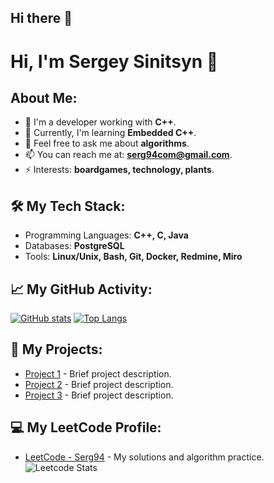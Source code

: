 ## Hi there 👋

# Hi, I'm Sergey Sinitsyn 👋

## About Me:
- 🔭 I'm a developer working with **C++**.
- 🌱 Currently, I'm learning **Embedded C++**.
- 💬 Feel free to ask me about **algorithms**.
- 📫 You can reach me at: **serg94com@gmail.com**.
- ⚡ Interests: **boardgames, technology, plants**.

## 🛠️ My Tech Stack:
- Programming Languages: **C++, C, Java**
- Databases: **PostgreSQL**
- Tools: **Linux/Unix, Bash, Git, Docker, Redmine, Miro**

## 📈 My GitHub Activity:
[![GitHub stats](https://github-readme-stats.vercel.app/api?username=SergSinitsyn&show_icons=true&hide_title=true&count_private=true&hide=prs&theme=radical)](https://github.com/SergSinitsyn)
[![Top Langs](https://github-readme-stats.vercel.app/api/top-langs/?username=SergSinitsyn&layout=compact&theme=radical)](https://github.com/SergSinitsyn)

## 🔧 My Projects:
- [Project 1](https://github.com/SergSinitsyn/project1) - Brief project description.
- [Project 2](https://github.com/SergSinitsyn/project2) - Brief project description.
- [Project 3](https://github.com/SergSinitsyn/project3) - Brief project description.

## 💻 My LeetCode Profile:
- [LeetCode - Serg94](https://leetcode.com/u/Serg94/) - My solutions and algorithm practice.
![Leetcode Stats](https://leetcard.jacoblin.cool/Serg94?theme=dark)


<!--
## 📫 How to Reach Me:
- [LinkedIn](https://www.linkedin.com/in/sergsinitsyn) (if available)
- [Twitter](https://twitter.com/sergsinitsyn) (if available)
- Email: **sergsini




**SergSinitsyn/SergSinitsyn** is a ✨ _special_ ✨ repository because its `README.md` (this file) appears on your GitHub profile.

Here are some ideas to get you started:

- 🔭 I’m currently working on ...
- 🌱 I’m currently learning ...
- 👯 I’m looking to collaborate on ...
- 🤔 I’m looking for help with ...
- 💬 Ask me about ...
- 📫 How to reach me: ...
- 😄 Pronouns: ...
- ⚡ Fun fact: ...
-->
